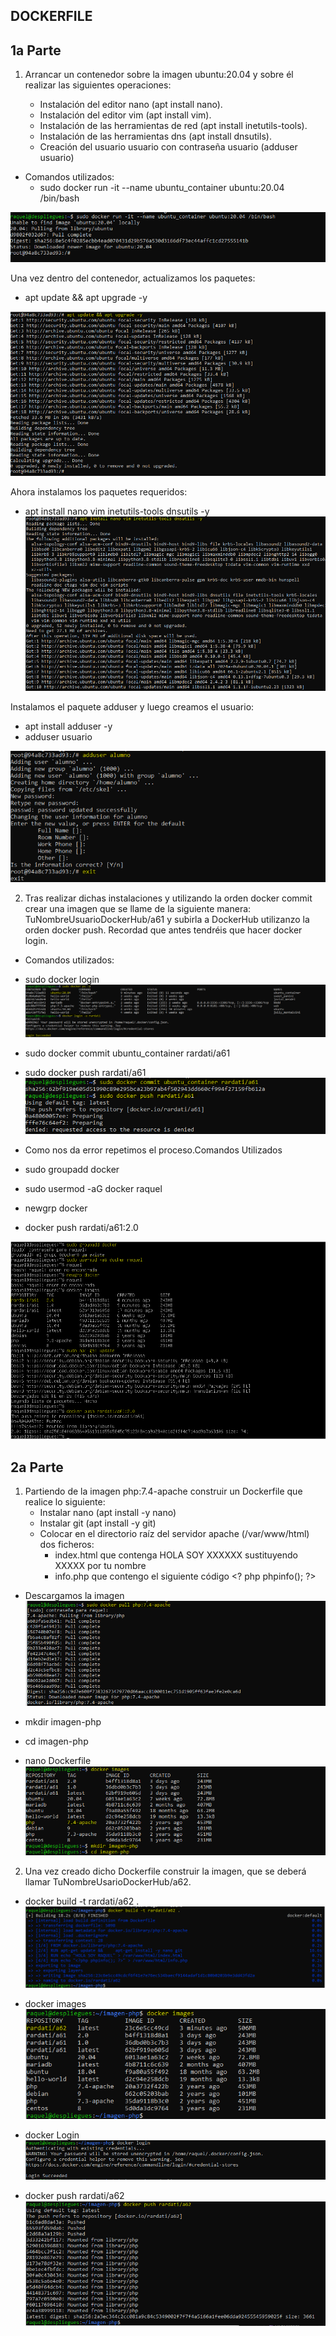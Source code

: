 ## DOCKERFILE ##

## 1a Parte

1. Arrancar un contenedor sobre la imagen ubuntu:20.04 y sobre él realizar las siguientes operaciones:

    - Instalación del editor nano (apt install nano).
    - Instalación del editor vim (apt install vim).
    - Instalación de las herramientas de red (apt install inetutils-tools).
    - Instalación de las herramientas dns (apt install dnsutils).
    - Creación del usuario usuario con contraseña usuario (adduser usuario)


- Comandos utilizados:
    - sudo docker run -it --name ubuntu_container ubuntu:20.04 /bin/bash

![Paso1a.png](https://github.com/Rardati/Despliegue/blob/main/Docker/Ejercicio10/Paso1a.png)

Una vez dentro del contenedor, actualizamos los paquetes: 
- apt update && apt upgrade -y

![Paso1b.png](https://github.com/Rardati/Despliegue/blob/main/Docker/Ejercicio10/Paso1b.png)

Ahora instalamos los paquetes requeridos: 
- apt install nano vim inetutils-tools dnsutils -y
![Paso1c.png](https://github.com/Rardati/Despliegue/blob/main/Docker/Ejercicio10/Paso1c.png)



Instalamos el paquete adduser y luego creamos el usuario:
- apt install adduser -y
- adduser usuario

![Paso1d.png](https://github.com/Rardati/Despliegue/blob/main/Docker/Ejercicio10/Paso1d.png)






2. Tras realizar dichas instalaciones y utilizando la orden docker commit crear una imagen que se llame de la siguiente manera: TuNombreUsuarioDockerHub/a61 y subirla a DockerHub utilizanzo la orden docker push. Recordad que antes tendréis que hacer docker login.

- Comandos utilizados:
- sudo docker login
![Paso2a.png](https://github.com/Rardati/Despliegue/blob/main/Docker/Ejercicio10/Paso2a.png)


- sudo docker commit ubuntu_container rardati/a61
- sudo docker push rardati/a61
![Paso2b.png](https://github.com/Rardati/Despliegue/blob/main/Docker/Ejercicio10/Paso2b.png)



-  Como nos da error repetimos el proceso.Comandos Utilizados
- sudo groupadd docker
- sudo usermod -aG docker raquel
- newgrp docker
- docker push rardati/a61:2.0

![Paso2c.png](https://github.com/Rardati/Despliegue/blob/main/Docker/Ejercicio10/Paso2c.png)



## 2a Parte

1. Partiendo de la imagen php:7.4-apache construir un Dockerfile que realice lo siguiente:
    - Instalar nano (apt install -y nano)
    - Instalar git (apt install -y git)
    - Colocar en el directorio raíz del servidor apache (/var/www/html) dos ficheros:
        - index.html que contenga HOLA SOY XXXXXX sustituyendo XXXXX por tu nombre
        - info.php que contengo el siguiente código &lt;? php phpinfo(); ?>



- Descargamos la imagen
![Imagenphp.png](https://github.com/Rardati/Despliegue/blob/main/Docker/Ejercicio10/Imagenphp.png)

- mkdir imagen-php
- cd imagen-php
- nano Dockerfile
![imagen1.png](https://github.com/Rardati/Despliegue/blob/main/Docker/Ejercicio10/imagen1.png)


2. Una vez creado dicho Dockerfile construir la imagen, que se deberá llamar TuNombreUsarioDockerHub/a62.

- docker build -t rardati/a62 .
![dockerbuild.png](https://github.com/Rardati/Despliegue/blob/main/Docker/Ejercicio10/dockerbuild.png)

- docker images
![dockerImages.png](https://github.com/Rardati/Despliegue/blob/main/Docker/Ejercicio10/dockerImages.png)

- docker Login
![DLogin.png](https://github.com/Rardati/Despliegue/blob/main/Docker/Ejercicio10/DLogin.png)

- docker push rardati/a62
![push.png](https://github.com/Rardati/Despliegue/blob/main/Docker/Ejercicio10/push.png)